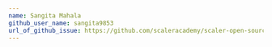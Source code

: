 ```yaml
---
name: Sangita Mahala
github_user_name: sangita9853
url_of_github_issue: https://github.com/scaleracademy/scaler-open-source-september-challenge/issues/84
---
```

